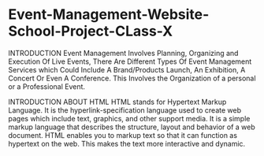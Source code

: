 # Event-Management-Website-School-Project-CLass-X

INTRODUCTION
Event Management Involves Planning, Organizing and Execution Of Live Events, There Are Different Types Of Event Management Services which Could Include A Brand/Products Launch, An Exhibition, A Concert Or Even A Conference. This Involves the Organization of a personal or a Professional Event.


INTRODUCTION ABOUT HTML
 	HTML stands for Hypertext Markup Language.
 	It is the hyperlink-specification language used to create web pages which include text, graphics, and other support media.
 	It is a simple markup language that describes the structure, layout and behavior of a web document.
 	HTML enables you to markup text so that it can function as hypertext on the web. This makes the text more interactive and dynamic.
